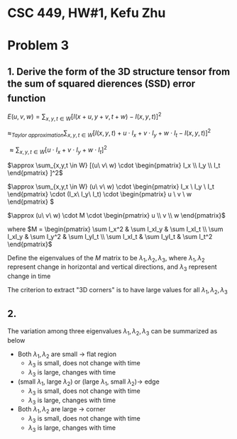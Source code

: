 # CSC 449, HW#1, Kefu Zhu

# Problem 3

## 1. Derive the form of the 3D structure tensor from the sum of squared dierences (SSD) error function

$E(u,v,w) = \sum_{x,y,t \in W} [I(x+u,y+v,t+w) - I(x,y,t)]^2$

$\approx_{Taylor\ approximation} \sum_{x,y,t \in W} [I(x,y,t) + u \cdot I_x + v \cdot I_y + w \cdot I_t - I(x,y,t)]^2$

$\approx \sum_{x,y,t \in W} [u \cdot I_x + v \cdot I_y + w \cdot I_t]^2$

$\approx \sum_{x,y,t \in W} [(u\ v\ w) \cdot 
\begin{pmatrix}
I_x \\
I_y \\
I_t
\end{pmatrix}
]^2$

$\approx \sum_{x,y,t \in W} (u\ v\ w) \cdot 
\begin{pmatrix}
I_x \\
I_y \\
I_t
\end{pmatrix} \cdot (I_x\ I_y\ I_t) \cdot
\begin{pmatrix}
u \\
v \\
w
\end{pmatrix}
$

$\approx (u\ v\ w) \cdot M \cdot \begin{pmatrix}
u \\
v \\
w
\end{pmatrix}$

where $M = 
\begin{pmatrix}
\sum I_x^2 & \sum I_xI_y & \sum I_xI_t \\
\sum I_xI_y & \sum I_y^2 & \sum I_yI_t \\
\sum I_xI_t & \sum I_yI_t & \sum I_t^2
\end{pmatrix}$

Define the eigenvalues of the $M$ matrix to be $\lambda_1, \lambda_2, \lambda_3$, where $\lambda_1, \lambda_2$ represent change in horizontal and vertical directions, and $\lambda_3$ represent change in time

The criterion to extract "3D corners" is to have large values for all $\lambda_1,\lambda_2,\lambda_3$


## 2. 

The variation among three eigenvalues $\lambda_1,\lambda_2,\lambda_3$ can be summarized as below

- Both $\lambda_1, \lambda_2$ are small $\rightarrow$ flat region
	- $\lambda_3$ is small, does not change with time
	- $\lambda_3$ is large, changes with time
- $($small $\lambda_1$, large $\lambda_2)$ or $($large $\lambda_1$, small $\lambda_2) \rightarrow$ edge 
	- $\lambda_3$ is small, does not change with time
	- $\lambda_3$ is large, changes with time
- Both $\lambda_1, \lambda_2$ are large $\rightarrow$ corner
	- $\lambda_3$ is small, does not change with time
	- $\lambda_3$ is large, changes with time